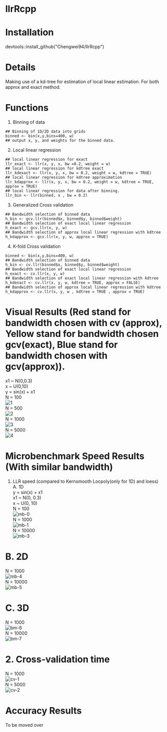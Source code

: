 # llrRcpp


# Installation
devtools::install_github("Chengwei94/llrRcpp")

# Details 
Making use of a kd-tree for estimation of local linear estimation. For both approx and exact method. 

# Functions
1. Binning of data
```
## Binning of 1D/2D data into grids 
binned <- bin(x,y,bins=400, w)
## output x, y, and weights for the binned data. 
```
2. Local linear regression   
```
## local linear regression for exact
llr_exact <- llr(x, y, x, bw =0.2, weight = w)
## local linear regression for kdtree exact
llr_kdexact <- llr(x, y, x, bw = 0.2, weight = w, kdtree = TRUE)
## local linear regression for kdtree approximation
llr_kdapprox <- llr(x, y, x, bw = 0.2, weight = w, kdtree = TRUE, approx = TRUE)
## local linear regression for data after binning.
llr_bin <- llr(binned, x , bw = 0.2)
```
3. Generalized Cross validation 
```
## Bandwidth selection of binned data
h_bin <- gcv.llr(binned$x, binned$y, binned$weight)
## Bandwidth selection of exact local linear regression
h_exact <- gcv.llr(x, y, w)
## Bandwidth selection of approx local linear regression with kdtree
h_kdapprox <- gcv.llr(x, y, w, approx = TRUE)
```

4. K-fold Cross validation 
```
binned <- bin(x,y,bins=400, w)
## Bandwidth selection of binned data
h_bin <- cv.llr(binned$x, binned$y, binned$weight)
## Bandwidth selection of exact local linear regression
h_exact <- cv.llr(x, y, w)
## Bandwidth selection of exact local linear regression with kdtree
h_kdexact <- cv.llr(x, y, w, kdtree = TRUE, approx = FALSE)
## Bandwidth selection of approx local linear regression with kdtree
h_kdapprox <- cv.llr(x, y, w , kdtree = TRUE , approx = TRUE)
```
# Visual Results (Red stand for bandwidth chosen with cv (approx), Yellow stand for bandwidth chosen gcv(exact), Blue stand for bandwidth chosen with gcv(approx)).
x1 ~ N(0,0.3)  
x ~ U(0,10)  
y = sin(x) + x1  
N = 100  
![1](https://user-images.githubusercontent.com/61018420/103854614-df5eca00-50eb-11eb-9975-713c1f8b6345.jpg)  
N = 500  
![2](https://user-images.githubusercontent.com/61018420/103856245-4c279380-50ef-11eb-8818-43dd68ee6397.jpg)  
N = 1000  
![3](https://user-images.githubusercontent.com/61018420/103856247-4cc02a00-50ef-11eb-873b-c4a9d20f9f58.jpg)  
N = 5000  
![4](https://user-images.githubusercontent.com/61018420/103856248-4cc02a00-50ef-11eb-84a9-e701b283c7ac.jpg)  

# Microbenchmark Speed Results (With similar bandwidth)  
1. LLR speed (compared to Kernsmooth Locpoly(only for 1D) and loess)   
A. 1D  
y = sin(x) + x1  
x1 ~ N(0, 0.3)  
x ~ U(0, 10)  
N = 100  
![mb-0](https://user-images.githubusercontent.com/61018420/103856255-4df15700-50ef-11eb-8374-541801c7bd6b.JPG)  
N = 1000  
![mb-1](https://user-images.githubusercontent.com/61018420/103856233-492ca300-50ef-11eb-8899-5763b763ebfa.JPG)  
N = 10000  
![mb-3](https://user-images.githubusercontent.com/61018420/103856237-4a5dd000-50ef-11eb-8edb-9986f0763628.JPG)  
  

# B. 2D  
N = 1000  
![mb-4](https://user-images.githubusercontent.com/61018420/103856239-4af66680-50ef-11eb-8035-0206a9f1b9eb.JPG)   
N = 10000  
![mb-5](https://user-images.githubusercontent.com/61018420/103856240-4b8efd00-50ef-11eb-8213-1bda98f8b886.JPG)   


# C. 3D   
N = 1000   
![bm-6](https://user-images.githubusercontent.com/61018420/103856250-4d58c080-50ef-11eb-85ea-2546f1997c39.JPG)  
N = 10000  
![bm-7](https://user-images.githubusercontent.com/61018420/103856252-4df15700-50ef-11eb-9dd7-07630b62c623.JPG)  

# 2. Cross-validation time  
N = 1000    
![cv-1](https://user-images.githubusercontent.com/61018420/103857111-d15f7800-50f0-11eb-96db-6551d19c65ac.JPG)  
N = 5000  
![cv-2](https://user-images.githubusercontent.com/61018420/103857164-e89e6580-50f0-11eb-8bd9-d963bfc5b49a.JPG)  

# Accuracy Results
To be moved over 

